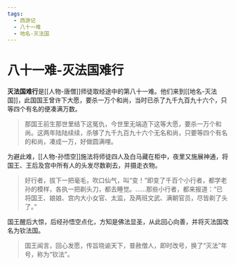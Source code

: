 ```yaml
---
tags:
  - 西游记
  - 八十一难
  - 地名-灭法国
---
```

# 八十一难-灭法国难行

**灭法国难行**是[[人物-唐僧]]师徒取经途中的第八十一难。他们来到[[地名-灭法国]]，此国国王曾许下大愿，要杀一万个和尚，当时已杀了九千九百九十六个，只等四个有名的便凑满万数。

> 那国王前生那世里结下这冤仇，今世里无端造下这等大愿，要杀一万个和尚。这两年陆陆续续，杀够了九千九百九十六个无名和尚，只要等四个有名的和尚，凑成一万，好做圆满哩。

为避此难，[[人物-孙悟空]]施法将师徒四人及白马藏在柜中，夜里又施展神通，将国王、王后及宫中所有人的头发尽数剃去，并摄走衣物。

> 好行者，拔下一把毫毛，吹口仙气，叫“变！”即变了千百个小行者，都学老孙的模样，各执一把剃头刀，都去睡觉。……那些小行者，都来报道：“已将国王、娘娘、宫内大小女官、太监，及两班文武、满朝官员，尽皆剃了头了。”

国王醒后大惊，后经孙悟空点化，方知是佛法显圣，从此回心向善，并将灭法国改名为钦法国。

> 国王闻言，回心发愿，传旨晓谕天下，普赦僧人，即时改号，换了“灭法”年号，称为“钦法”。
